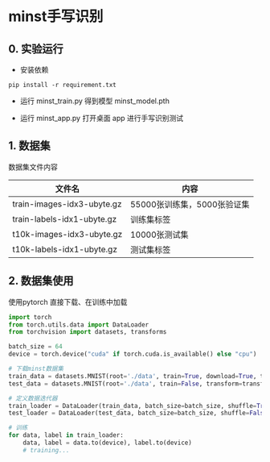 # minst手写识别
## 0. 实验运行
- 安装依赖

`pip install -r requirement.txt`

- 运行 minst_train.py 得到模型 minst_model.pth

- 运行 minst_app.py 打开桌面 app 进行手写识别测试

## 1. 数据集

数据集文件内容

| 文件名                     | 内容                        |
| -------------------------- | --------------------------- |
| train-images-idx3-ubyte.gz | 55000张训练集，5000张验证集 |
| train-labels-idx1-ubyte.gz | 训练集标签                  |
| t10k-images-idx3-ubyte.gz  | 10000张测试集               |
| t10k-labels-idx1-ubyte.gz  | 测试集标签                  |

## 2. 数据集使用

使用pytorch 直接下载、在训练中加载


```python
import torch
from torch.utils.data import DataLoader
from torchvision import datasets, transforms

batch_size = 64
device = torch.device("cuda" if torch.cuda.is_available() else "cpu")

# 下载minst数据集
train_data = datasets.MNIST(root='./data', train=True, download=True, transform=transforms.ToTensor())
test_data = datasets.MNIST(root='./data', train=False, transform=transforms.ToTensor())

# 定义数据迭代器
train_loader = DataLoader(train_data, batch_size=batch_size, shuffle=True)
test_loader = DataLoader(test_data, batch_size=batch_size, shuffle=False)

# 训练
for data, label in train_loader:
    data, label = data.to(device), label.to(device)
    # training...
```



